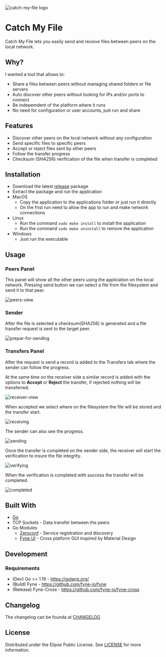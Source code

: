 ![catch-my-file logo](assets/icons/icon-512.png)

# Catch My File

Catch My File lets you easily send and receive files between peers on the local network.

## Why?

I wanted a tool that allows to:

- Share a files between peers without managing shared folders or file servers
- Auto discover other peers without looking for IPs and/or ports to connect
- Be indepemdent of the platform where it runs
- No need for configuration or user accounts, just run and share

## Features

- Discover other peers on the local network without any configuration
- Send specific files to specific peers
- Accept or reject files sent by other peers
- Follow the transfer progress
- Checksum (SHA256) verification of the file when transfer is completed

## Installation

- Download the latest [release](https://github.com/fabiodcorreia/catch-my-file/releases/latest) package
- Extract the package and run the application
- MacOS
    - Copy the application to the applications folder or just run it directly
    - On the frist run need to allow the app to run and make network connections
- Linux 
    - Run the command `sudo make install` to install the application
    - Run the command `sudo make uninstall` to remove the application
- Windows
    - Just run the executable

## Usage

### Peers Panel

This panel will show all the other peers using the application on the local network. Pressing send button we can select a file from the filesystem and send it to that peer.

![peers-view](assets/screenshots/peers-view.png)

### Sender

After the file is selected a checksum(SHA256) is generated and a file transfer request is sent to the target peer.

![prepar-for-sending](assets/screenshots/prepar-for-sending.png)


### Transfers Panel

After the request is send a record is added to the Transfers tab where the sender can follow the progress.

At the same time on the receiver side a similar record is added with the options to **Accept** or **Reject** the transfer, if rejected nothing will be transferred.

![receiver-view](assets/screenshots/receiver-view.png)

When accepted we select where on the filesystem the file will be stored and the transfer start.

![receiving](assets/screenshots/receiving.png)

The sender can also see the progress.

![sending](assets/screenshots/sending.png)

Once the transfer is completed on the sender side, the receiver will start the verification to insure the file integrity.

![verifying](assets/screenshots/verifying.png)

When the verification is completed with success the transfer will be completed.

![completed](assets/screenshots/completed.png)


## Built With
- [Go](https://go.dev/)
- TCP Sockets - Data transfer between the peers
- Go Modules
  - [Zeroconf](https://github.com/grandcat/zeroconf) - Service registration and discovery
  - [Fyne UI](https://fyne.io/) - Cross platform GUI inspired by Material Design


## Development

### Requirements

- (Dev) Go >= 1.16 - https://golang.org/
- (Build) Fyne - https://github.com/fyne-io/fyne
- (Release) Fyne-Cross - https://github.com/fyne-io/fyne-cross

## Changelog

The changelog can be founda at [CHANGELOG](CHANGELOG.md)

## License

Distributed under the Elipse Public License. See [LICENSE](LICENSE) for more information.
